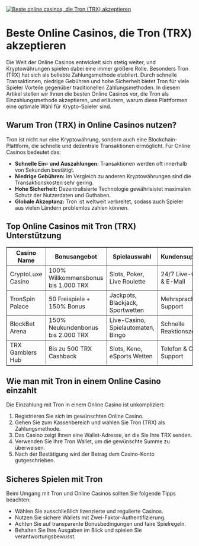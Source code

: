 [![Beste online casinos, die Tron (TRX) akzeptieren](https://123-caf.pages.dev/gitsignup.png)](https://vrmoo.ru/Bt82HjjY)

<h1>Beste Online Casinos, die Tron (TRX) akzeptieren</h1>  <p>Die Welt der Online Casinos entwickelt sich stetig weiter, und Kryptowährungen spielen dabei eine immer größere Rolle. Besonders Tron (TRX) hat sich als beliebte Zahlungsmethode etabliert. Durch schnelle Transaktionen, niedrige Gebühren und hohe Sicherheit bietet Tron für viele Spieler Vorteile gegenüber traditionellen Zahlungsmethoden. In diesem Artikel stellen wir Ihnen die besten Online Casinos vor, die Tron als Einzahlungsmethode akzeptieren, und erläutern, warum diese Plattformen eine optimale Wahl für Krypto-Spieler sind.</p>  <h2>Warum Tron (TRX) in Online Casinos nutzen?</h2> <p>Tron ist nicht nur eine Kryptowährung, sondern auch eine Blockchain-Plattform, die schnelle und dezentrale Transaktionen ermöglicht. Für Online Casinos bedeutet das:</p> <ul>   <li><strong>Schnelle Ein- und Auszahlungen:</strong> Transaktionen werden oft innerhalb von Sekunden bestätigt.</li>   <li><strong>Niedrige Gebühren:</strong> Im Vergleich zu anderen Kryptowährungen sind die Transaktionskosten sehr gering.</li>   <li><strong>Hohe Sicherheit:</strong> Dezentralisierte Technologie gewährleistet maximalen Schutz der Nutzerdaten und Guthaben.</li>   <li><strong>Globale Akzeptanz:</strong> Tron ist weltweit verbreitet, sodass auch Spieler aus vielen Ländern problemlos zahlen können.</li> </ul>  <h2>Top Online Casinos mit Tron (TRX) Unterstützung</h2> <table border="1" cellpadding="8" cellspacing="0"> <thead> <tr>   <th>Casino Name</th>   <th>Bonusangebot</th>   <th>Spielauswahl</th>   <th>Kundensupport</th> </tr> </thead> <tbody> <tr>   <td>CryptoLuxe Casino</td>   <td>100% Willkommensbonus bis 1.000 TRX</td>   <td>Slots, Poker, Live Roulette</td>   <td>24/7 Live-Chat & E-Mail</td> </tr> <tr>   <td>TronSpin Palace</td>   <td>50 Freispiele + 150% Bonus</td>   <td>Jackpots, Blackjack, Sportwetten</td>   <td>Mehrsprachiger Support</td> </tr> <tr>   <td>BlockBet Arena</td>   <td>150% Neukundenbonus bis 2.000 TRX</td>   <td>Live-Casino, Spielautomaten, Bingo</td>   <td>Schnelle Reaktionszeiten</td> </tr> <tr>   <td>TRX Gamblers Hub</td>   <td>Bis zu 500 TRX Cashback</td>   <td>Slots, Keno, eSports Wetten</td>   <td>Telefon & Chat Support</td> </tr> </tbody> </table>  <h2>Wie man mit Tron in einem Online Casino einzahlt</h2> <p>Die Einzahlung mit Tron in einem Online Casino ist unkompliziert:</p> <ol>   <li>Registrieren Sie sich im gewünschten Online Casino.</li>   <li>Gehen Sie zum Kassenbereich und wählen Sie Tron (TRX) als Zahlungsmethode.</li>   <li>Das Casino zeigt Ihnen eine Wallet-Adresse, an die Sie Ihre TRX senden.</li>   <li>Verwenden Sie Ihre Tron Wallet, um die gewünschte Summe zu überweisen.</li>   <li>Nach der Bestätigung wird der Betrag dem Casino-Konto gutgeschrieben.</li> </ol>  <h2>Sicheres Spielen mit Tron</h2> <p>Beim Umgang mit Tron und Online Casinos sollten Sie folgende Tipps beachten:</p> <ul>   <li>Wählen Sie ausschließlich lizenzierte und regulierte Casinos.</li>   <li>Nutzen Sie sichere Wallets mit Zwei-Faktor-Authentifizierung.</li>   <li>Achten Sie auf transparente Bonusbedingungen und faire Spielregeln.</li>   <li>Behalten Sie Ihre Ausgaben im Blick und spielen Sie verantwortungsbewusst.</li> </ul>